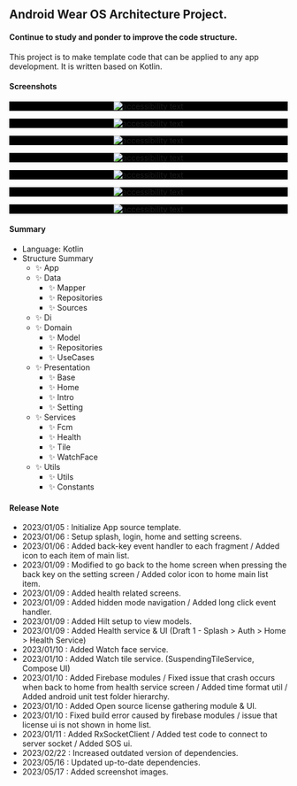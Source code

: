 ## Android Wear OS Architecture Project.

#### Continue to study and ponder to improve the code structure.

This project is to make template code that can be applied to any app development.
It is written based on Kotlin.

#### Screenshots

  <p align="center" style="background-color: #000">
      <img src="screenshots/home.png" alt="accessibility text">
  </p>
  <p align="center" style="background-color: #000">
      <img src="screenshots/health.png" alt="accessibility text">
  </p>
  <p align="center" style="background-color: #000">
      <img src="screenshots/health_loading.png" alt="accessibility text">
  </p>
  <p align="center" style="background-color: #000">
      <img src="screenshots/permission.png" alt="accessibility text">
  </p>
  <p align="center" style="background-color: #000">
      <img src="screenshots/preparing.png" alt="accessibility text">
  </p>
  <p align="center" style="background-color: #000">
      <img src="screenshots/tile.png" alt="accessibility text">
  </p>
  <p align="center" style="background-color: #000">
      <img src="screenshots/watchface.png" alt="accessibility text">
  </p>

#### Summary

- Language: Kotlin
- Structure Summary
  - ✨ App
  - ✨ Data
    - ✨ Mapper
    - ✨ Repositories
    - ✨ Sources
  - ✨ Di
  - ✨ Domain
    - ✨ Model
    - ✨ Repositories
    - ✨ UseCases
  - ✨ Presentation
    - ✨ Base
    - ✨ Home
    - ✨ Intro
    - ✨ Setting
  - ✨ Services
    - ✨ Fcm
    - ✨ Health
    - ✨ Tile
    - ✨ WatchFace
  - ✨ Utils
    - ✨ Utils
    - ✨ Constants

#### Release Note

- 2023/01/05 : Initialize App source template.
- 2023/01/06 : Setup splash, login, home and setting screens.
- 2023/01/06 : Added back-key event handler to each fragment / Added icon to each item of main list.
- 2023/01/09 : Modified to go back to the home screen when pressing the back key on the setting
  screen / Added color icon to home main list item.
- 2023/01/09 : Added health related screens.
- 2023/01/09 : Added hidden mode navigation / Added long click event handler.
- 2023/01/09 : Added Hilt setup to view models.
- 2023/01/09 : Added Health service & UI (Draft 1 - Splash > Auth > Home > Health Service)
- 2023/01/10 : Added Watch face service.
- 2023/01/10 : Added Watch tile service. (SuspendingTileService, Compose UI)
- 2023/01/10 : Added Firebase modules / Fixed issue that crash occurs when back to home from health
  service screen / Added time format util / Added android unit test folder hierarchy.
- 2023/01/10 : Added Open source license gathering module & UI.
- 2023/01/10 : Fixed build error caused by firebase modules / issue that license ui is not shown in
  home list.
- 2023/01/11 : Added RxSocketClient / Added test code to connect to server socket / Added SOS ui.
- 2023/02/22 : Increased outdated version of dependencies.
- 2023/05/16 : Updated up-to-date dependencies.
- 2023/05/17 : Added screenshot images.
